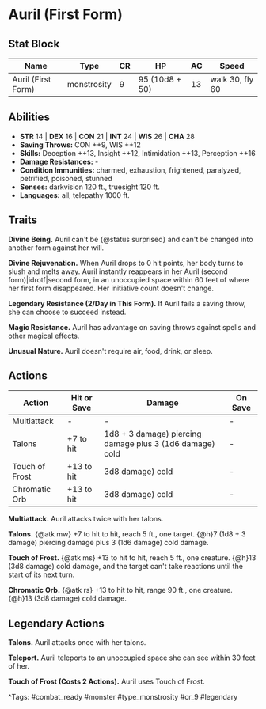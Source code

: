 # Auril (First Form)

## Stat Block

| Name | Type | CR | HP | AC | Speed |
|------|------|----|----|----|-------|
| Auril (First Form) | monstrosity | 9 | 95 (10d8 + 50) | 13 | walk 30, fly 60 |

## Abilities

- **STR** 14 | **DEX** 16 | **CON** 21 | **INT** 24 | **WIS** 26 | **CHA** 28
- **Saving Throws:** CON ++9, WIS ++12  
- **Skills:** Deception ++13, Insight ++12, Intimidation ++13, Perception ++16  
- **Damage Resistances:** -  
- **Condition Immunities:** charmed, exhaustion, frightened, paralyzed, petrified, poisoned, stunned  
- **Senses:** darkvision 120 ft., truesight 120 ft.  
- **Languages:** all, telepathy 1000 ft.

## Traits

**Divine Being.** Auril can't be {@status surprised} and can't be changed into another form against her will.

**Divine Rejuvenation.** When Auril drops to 0 hit points, her body turns to slush and melts away. Auril instantly reappears in her Auril (second form)|idrotf|second form, in an unoccupied space within 60 feet of where her first form disappeared. Her initiative count doesn't change.

**Legendary Resistance (2/Day in This Form).** If Auril fails a saving throw, she can choose to succeed instead.

**Magic Resistance.** Auril has advantage on saving throws against spells and other magical effects.

**Unusual Nature.** Auril doesn't require air, food, drink, or sleep.


## Actions

| Action | Hit or Save | Damage | On Save |
|--------|--------------|--------|----------|
| Multiattack | - | - | - |
| Talons | +7 to hit | 1d8 + 3 damage) piercing damage plus 3 (1d6 damage) cold | - |
| Touch of Frost | +13 to hit | 3d8 damage) cold | - |
| Chromatic Orb | +13 to hit | 3d8 damage) cold | - |

**Multiattack.** Auril attacks twice with her talons.

**Talons.** {@atk mw} +7 to hit to hit, reach 5 ft., one target. {@h}7 (1d8 + 3 damage) piercing damage plus 3 (1d6 damage) cold damage.

**Touch of Frost.** {@atk ms} +13 to hit to hit, reach 5 ft., one creature. {@h}13 (3d8 damage) cold damage, and the target can't take reactions until the start of its next turn.

**Chromatic Orb.** {@atk rs} +13 to hit to hit, range 90 ft., one creature. {@h}13 (3d8 damage) cold damage.

## Legendary Actions

**Talons.** Auril attacks once with her talons.

**Teleport.** Auril teleports to an unoccupied space she can see within 30 feet of her.

**Touch of Frost (Costs 2 Actions).** Auril uses Touch of Frost.



^Tags: #combat_ready #monster #type_monstrosity #cr_9 #legendary